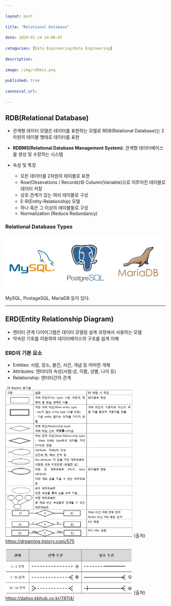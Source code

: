 ```yaml
---

layout: post

title: "Relational Database"

date: 2020-01-14 14:00:07

categories: [Data Engineering/Data Engineering]

description:

image: /img/rdbms1.png

published: true

canonical_url:

---
```


## RDB(Relational Database)

- 관계형 데이터 모델은 데이터를 표현하는 모델로 RDB(Relational Database)는 2차원의 테이블 형태로 데이터를 표현
- **RDBMS(Relational Database Management System)**: 관계형 데이터베이스를 생성 및 수정하는 시스템

- 속성 및 특징
  * 모든 데이터를 2차원의 테이블로 표현
  * Row(Obsevations / Records)와 Column(Variable)으로 이루어진 테이블로 데이터 저장
  * 상호 관계가 있는 여러 테이블로 구성
  * E-R(Entity-Relationship) 모델
  * 하나 혹은 그 이상의 테이블들로 구성
  * Normalization (Reduce Redundancy)

### Relational Database Types
<img src='/img/rdbms.png'>

MySQL, PostageSQL, MariaDB 등이 있다.

------------------------------------------------------------

## ERD(Entity Relationship Diagram)

- 엔터티 관계 다이어그램은 데이터 모델링 설계 과정에서 사용하는 모델
- 약속된 기호를 이용하여 데이터베이스의 구조를 쉽게 이해

### ERD의 기본 요소

- Entities: 사람, 장소, 물건, 사건, 개념 등 어떠한 개체
- Attributes: 엔터티의 속성(사람:성, 이름, 성별, 나이 등)
- Relationship: 엔터티간의 관계

<img src='/img/erd1.png' width="400"> (출처) https://dreamlog.tistory.com/575

<img src='/img/erd2.png' width='400'> (출처) https://daitso.kbhub.co.kr/74114/
